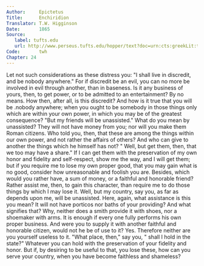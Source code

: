 ```yaml
---
Author:     Epictetus  
Title:      Enchiridion  
Translator: T.W. Higginson  
Date:       1865  
Source:
   label: tufts.edu
   url: http://www.perseus.tufts.edu/hopper/text?doc=urn:cts:greekLit:tlg0557.tlg002.perseus-eng2:1
Code:       twh  
Chapter: 24
---
```


Let not such considerations as these distress you: "I shall live in discredit,
and be nobody anywhere." For if discredit be an evil, you can no more be
involved in evil through another, than in baseness. Is it any business of
yours, then, to get power, or to be admitted to an entertainment? By no means.
How then, after all, is this discredit? And how is it true that you will be
.nobody anywhere; when you ought to be somebody in those things only which are
within your own power, in which you may be of the greatest consequence?  "But
my friends will be unassisted." What do you mean by unassisted? They will not
have money from you; nor will you make them Roman citizens. Who told you, then,
that these are among the things within our own power, and not rather the
affairs of others? And who can give to another the things which he himself has
not?  " Well, but get them, then, that we too may have a share." If I can get
them with the preservation of my own honor and fidelity and self-respect, show
me the way, and I will get them; but if you require me to lose my own proper
good, that you may gain what is no good, consider how unreasonable and foolish
you are. Besides, which would you rather have, a sum of money, or a faithful
and honorable friend?  Rather assist me, then, to gain this character, than
require me to do those things by which I may lose it. Well, but my country, say
you, as far as depends upon me, will be unassisted. Here, again, what
assistance is this you mean? It will not have porticos nor baths of your
providing? And what signifies that? Why, neither does a smith provide it with
shoes, nor a shoemaker with arms. It is enough if every one fully performs his
own proper business.  And were you to supply it with another faithful and
honorable citizen, would not he be of use to it?  Yes. Therefore neither are
you yourself useless to it. "What place, then," say you, " shall I hold in the
state?" Whatever you can hold with the preservation of your fidelity and honor.
But if, by desiring to be useful to that, you lose these, how can you serve
your country, when you have become faithless and shameless?


